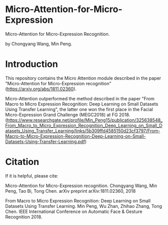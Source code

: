 # Micro-Attention-for-Micro-Expression

Micro-Attention for Micro-Expression Recognition.

by Chongyang Wang, Min Peng.

# Introduction

This repository contains the Micro Attention module described in the paper 
"Micro-Attention for Micro-Expression recognition" (https://arxiv.org/abs/1811.02360). 

Micro-Attention outperformed the method described in the paper 
"From Macro to Micro Expression Recognition: Deep Learning on Small Datasets Using Transfer Learning", 
the latter one won the first place in the Facial Micro-Expression Grand Challenge (MEGC2018) at FG 2018. 
(https://www.researchgate.net/profile/Min_Peng15/publication/325638548_From_Macro_to_Micro_Expression_Recognition_Deep_Learning_on_Small_Datasets_Using_Transfer_Learning/links/5b309ffd4585150d23cf3797/From-Macro-to-Micro-Expression-Recognition-Deep-Learning-on-Small-Datasets-Using-Transfer-Learning.pdf)


# Citation

If it is helpful, please cite:

Micro-Attention for Micro-Expression recognition. Chongyang Wang, Min Peng, Tao Bi, Tong Chen. arXiv preprint arXiv:1811.02360, 2018

From Macro to Micro Expression Recognition: Deep Learning on Small Datasets Using Transfer Learning. Min Peng, Wu Zhan, Zhihao Zhang, Tong Chen. IEEE International Conference on Automatic Face & Gesture Recognition 2018.





